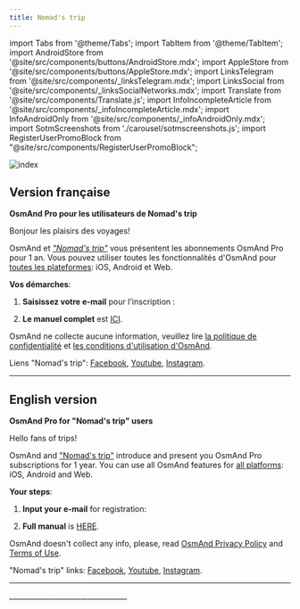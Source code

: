 ```yaml
---
title: Nomad's trip
---
```


import Tabs from '@theme/Tabs';
import TabItem from '@theme/TabItem';
import AndroidStore from '@site/src/components/buttons/AndroidStore.mdx';
import AppleStore from '@site/src/components/buttons/AppleStore.mdx';
import LinksTelegram from '@site/src/components/_linksTelegram.mdx';
import LinksSocial from '@site/src/components/_linksSocialNetworks.mdx';
import Translate from '@site/src/components/Translate.js';
import InfoIncompleteArticle from '@site/src/components/_infoIncompleteArticle.mdx';
import InfoAndroidOnly from '@site/src/components/_infoAndroidOnly.mdx';
import SotmScreenshots from './carousel/sotmscreenshots.js';
import RegisterUserPromoBlock from "@site/src/components/RegisterUserPromoBlock";

![index](@site/static/img/promo/nomad/nomad.png)

## Version française

**OsmAnd Pro pour les utilisateurs de Nomad's trip**

Bonjour les plaisirs des voyages!

OsmAnd et [_"Nomad's trip"_](https://www.facebook.com/nomadetpep) vous présentent les abonnements OsmAnd Pro pour 1 an. Vous pouvez utiliser toutes les fonctionnalités d'OsmAnd pour [toutes les plateformes](https://osmand.net/docs/user/personal/osmand-cloud#cross-platform): iOS, Android et Web.

**Vos démarches**:

1. **Saisissez votre e-mail** pour l'inscription :

<RegisterUserPromoBlock  promoKey='nomad'/>

<p> </p>

2. **Le manuel complet** est [ICI](https://osmand.net/promo/manual).


OsmAnd ne collecte aucune information, veuillez lire [la politique de confidentialité](https://osmand.net/docs/legal/privacy-policy) et [les conditions d'utilisation d'OsmAnd](https://osmand.net/docs/legal/terms-of-use).

Liens "Nomad's trip": [Facebook](https://www.facebook.com/nomadetpep), [Youtube](https://www.youtube.com/@nomadstrip1718/videos), [Instagram](https://www.instagram.com/lenomadtrip/).

________________________________


## English version

**OsmAnd Pro for "Nomad's trip" users**

Hello fans of trips!

OsmAnd and ["Nomad's trip"](https://www.facebook.com/nomadetpep) introduce and present you OsmAnd Pro subscriptions for 1 year. 
You can use all OsmAnd features for [all platforms](https://osmand.net/docs/user/personal/osmand-cloud#cross-platform): iOS, Android and Web.

**Your steps**:

1. **Input your e-mail** for registration:
   
<RegisterUserPromoBlock  promoKey='nomad'/>

<p> </p>

2. **Full manual** is [HERE](https://osmand.net/promo/manual#english-version).

OsmAnd doesn't collect any info, please, read [OsmAnd Privacy Policy](https://osmand.net/docs/legal/privacy-policy) and [Terms of Use](https://osmand.net/docs/legal/terms-of-use).

"Nomad's trip" links: [Facebook](https://www.facebook.com/nomadetpep), [Youtube](https://www.youtube.com/@nomadstrip1718/videos), [Instagram](https://www.instagram.com/lenomadtrip/).
________________________________

<SotmScreenshots />
_________________________________


<LinksSocial/>
<LinksTelegram/>